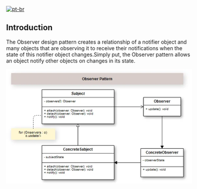 
[![pt-br](https://img.shields.io/badge/lang-pt--br-green.svg)](README.pt-br.md)

## Introduction

The Observer design pattern creates a relationship of a notifier object and many objects that are observing it to receive their notifications when the state of this notifier object changes.Simply put, the Observer pattern allows an object notify other objects on changes in its state.

![alt text](image.png)
